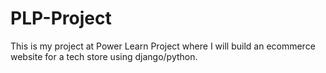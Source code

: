 # PLP-Project
This is my project at Power Learn Project where I will build an ecommerce website for a tech store using django/python.
